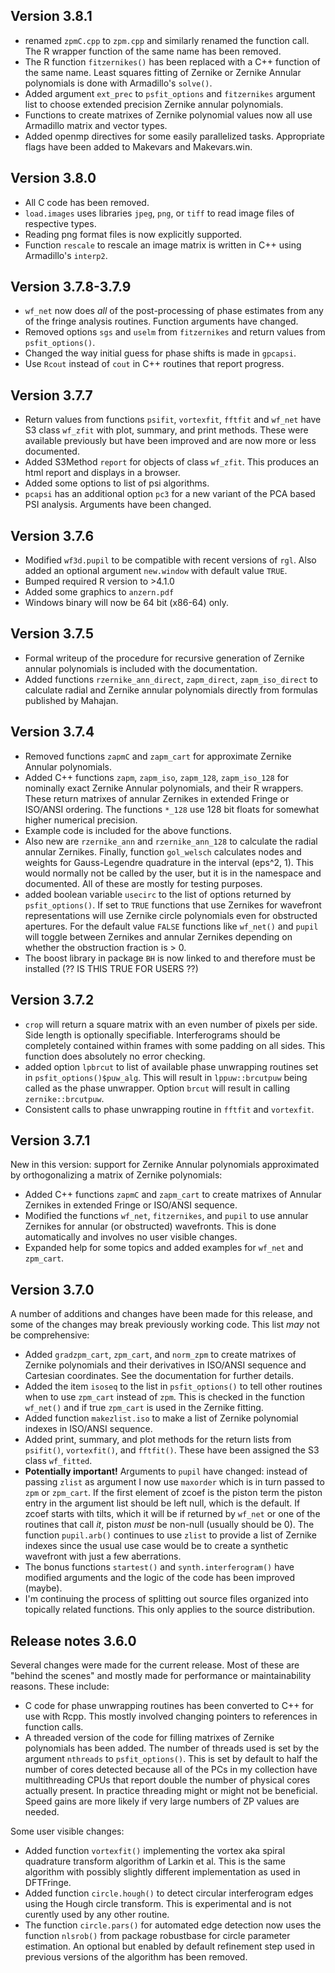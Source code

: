 ## Version 3.8.1
* renamed `zpmC.cpp` to `zpm.cpp` and similarly renamed the function call. The R wrapper function of the same name has been removed.
* The R function `fitzernikes()` has been replaced with a C++ function of the same name. Least squares fitting of Zernike
  or Zernike Annular polynomials is done with Armadillo's `solve()`.
* Added argument `ext_prec` to `psfit_options` and `fitzernikes` argument list to choose extended precision Zernike annular polynomials.
* Functions to create matrixes of Zernike polynomial values now all use Armadillo matrix and vector types.
* Added openmp directives for some easily parallelized tasks. Appropriate flags have been added to Makevars and Makevars.win.

## Version 3.8.0
* All C code has been removed.
* `load.images` uses libraries `jpeg`, `png`, or `tiff` to read image files of respective types.
* Reading png format files is now explicitly supported.
* Function `rescale` to rescale an image matrix is written in C++ using Armadillo's `interp2`.

## Version 3.7.8-3.7.9
* `wf_net` now does *all* of the post-processing of phase estimates from any of the fringe analysis routines. Function arguments have changed.
* Removed options `sgs` and `uselm` from `fitzernikes` and return values from `psfit_options()`.
* Changed the way initial guess for phase shifts is made in `gpcapsi`.
* Use `Rcout` instead of `cout` in C++ routines that report progress. 

## Version 3.7.7
* Return values from functions `psifit`, `vortexfit`, `fftfit` and `wf_net` have S3 class `wf_zfit` with plot, summary, and print methods. 
  These were available previously but have been improved and are now more or less documented.
* Added S3Method `report` for objects of class `wf_zfit`. This produces an html report and displays in a browser.
* Added some options to list of psi algorithms.
* `pcapsi` has an additional option `pc3` for a new variant of the PCA based PSI analysis. Arguments have been changed.

## Version 3.7.6
* Modified `wf3d.pupil` to be compatible with recent versions of `rgl`.
  Also added an optional argument `new.window` with default value `TRUE`.
* Bumped required R version to >4.1.0
* Added some graphics to `anzern.pdf`
* Windows binary will now be 64 bit (x86-64) only.

## Version 3.7.5

* Formal writeup of the procedure for recursive generation of Zernike annular polynomials
  is included with the documentation.
* Added functions `rzernike_ann_direct`, `zapm_direct`, `zapm_iso_direct` to calculate radial and Zernike annular polynomials
  directly from formulas published by Mahajan.

## Version 3.7.4

* Removed functions `zapmC` and `zapm_cart` for approximate Zernike Annular polynomials.
* Added C++ functions `zapm`, `zapm_iso`, `zapm_128`, `zapm_iso_128` for nominally exact Zernike Annular polynomials, and their R wrappers.
  These return matrixes of annular Zernikes in extended Fringe or ISO/ANSI ordering. The functions `*_128` use 128 bit floats
  for somewhat higher numerical precision.
* Example code is included for the above functions.
* Also new are `rzernike_ann` and `rzernike_ann_128` to calculate the radial annular Zernikes. Finally, function `gol_welsch` calculates
  nodes and weights for Gauss-Legendre quadrature in the interval (eps^2, 1). This would normally not be called by the user, but it
  is in the namespace and documented. All of these are mostly for testing purposes.
* added boolean variable `usecirc` to the list of options returned by `psfit_options()`. If set to `TRUE` functions that use Zernikes for
  wavefront representations will use Zernike circle polynomials even for obstructed apertures. For the default value `FALSE` functions like
  `wf_net()` and `pupil` will toggle between Zernikes and annular Zernikes depending on whether the obstruction fraction is > 0.
* The boost library in package `BH` is now linked to and therefore must be installed (?? IS THIS TRUE FOR USERS ??)

## Version 3.7.2

* `crop` will return a square matrix with an even number of pixels per side. Side length is optionally specifiable. Interferograms should be completely contained within frames with some padding on all sides.  This function does absolutely no error checking.
* added option `lpbrcut` to list of available phase unwrapping routines set in `psfit_options()$puw_alg`. This will result in `lppuw::brcutpuw` being called as the phase unwrapper. Option `brcut` will result in calling `zernike::brcutpuw`.
* Consistent calls to phase unwrapping routine in `fftfit` and `vortexfit`.


## Version 3.7.1

New in this version: support for Zernike Annular polynomials approximated by orthogonalizing a matrix of Zernike polynomials:

* Added C++ functions `zapmC` and `zapm_cart` to create matrixes of Annular Zernikes in extended Fringe or ISO/ANSI sequence.
* Modified the functions `wf_net`, `fitzernikes`, and `pupil` to use annular Zernikes for annular (or obstructed) wavefronts. This is done automatically and involves no user visible changes.
* Expanded help for some topics and added examples for `wf_net` and `zpm_cart`.

## Version 3.7.0

A number of additions and changes have been made for this release, and some of the changes may break previously working code. This list _may_ not be comprehensive:

* Added `gradzpm_cart`, `zpm_cart`, and `norm_zpm` to create matrixes of Zernike polynomials and their derivatives in ISO/ANSI sequence and Cartesian coordinates. 
  See the documentation for further details.
* Added the item `isoseq` to the list in `psfit_options()` to tell other routines when to use `zpm_cart` instead of `zpm`. This is checked in the function `wf_net()` and if true `zpm_cart` is used in the Zernike fitting.
* Added function `makezlist.iso` to make a list of Zernike polynomial indexes in ISO/ANSI sequence.
* Added print, summary, and plot methods for the return lists from `psifit()`, `vortexfit()`, and `fftfit()`. These have been assigned the S3 class `wf_fitted`.
* **Potentially important!** Arguments to `pupil` have changed: instead of passing `zlist` as argument I now use `maxorder` which is in turn passed to `zpm` or `zpm_cart`. If the first element of zcoef is the piston term the piston entry in the argument list should be left null, which is the default. If zcoef starts with tilts, which it will be if returned by `wf_net` or one of the routines that call _it_, piston _must_ be non-null (usually should be 0). The function `pupil.arb()` continues to use `zlist` to provide a list of Zernike indexes since the usual use case would be to create a synthetic wavefront with just a few aberrations.
* The bonus functions `startest()` and `synth.interferogram()` have modified arguments and the logic of the code has been improved (maybe).
* I'm continuing the process of splitting out source files organized into topically related functions. This only applies to the source distribution.

## Release notes 3.6.0

Several changes were made for the current release. Most of these are "behind the scenes" and mostly made for performance or maintainability reasons. These include:

* C code for phase unwrapping routines has been converted to C++ for use with Rcpp. This mostly involved changing pointers to references in function calls.
* A threaded version of the code for filling matrixes of Zernike polynomials has been added. The number of threads used is set by the argument `nthreads` to `psfit_options()`. This is set by default to half the number of cores detected because all of the PCs in my collection have multithreading CPUs that report double the number of physical cores actually present. In practice threading might or might not be beneficial. Speed gains are more likely if very large numbers of ZP values are needed.

Some user visible changes:

* Added function `vortexfit()` implementing the vortex aka spiral quadrature transform algorithm of Larkin et al. This is the same algorithm with possibly slightly different implementation as used in DFTFringe.
* Added function `circle.hough()` to detect circular interferogram edges using the Hough circle transform. This is experimental and is not curently used by any other routine.
* The function `circle.pars()` for automated edge detection now uses the function `nlsrob()` from package robustbase for circle parameter estimation. An optional but enabled by default refinement step used in previous versions of the algorithm has been removed.

